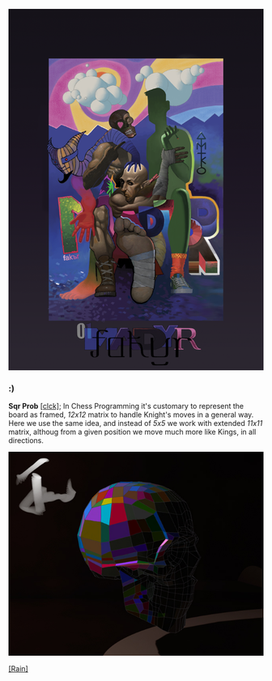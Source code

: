 ![](pix/Magtp_8aKtp.png)

### :)

**Sqr Prob** [[clck]](https://ioinformatics.org/files/ioi1991round1.pdf);
In Chess Programming it's customary to represent the board as framed,
*12x12* matrix to handle Knight's moves in a general way. Here we use the same
idea, and instead of *5x5* we work with extended *11x11* matrix,
althoug from a given position we move much more like Kings, in all
directions.

![](pix/4ncv.png)

[[Rain]](https://youtu.be/izakfWqWVVE)
